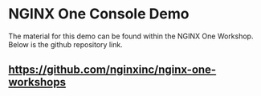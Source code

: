 # NGINX One Console Demo

The material for this demo can be found within the NGINX One Workshop. Below is the github repository link.

## https://github.com/nginxinc/nginx-one-workshops